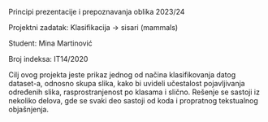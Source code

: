 Principi prezentacije i prepoznavanja oblika 2023/24

Projektni zadatak: Klasifikacija -> sisari (mammals)

Student: Mina Martinović

Broj indeksa: IT14/2020

Cilj ovog projekta jeste prikaz jednog od načina klasifikovanja datog dataset-a, odnosno skupa slika, kako bi uvideli učestalost pojavljivanja određenih slika, rasprostranjenost po klasama i slično. Rešenje se sastoji iz nekoliko delova, gde se svaki deo sastoji od koda i propratnog tekstualnog objašnjenja. 
